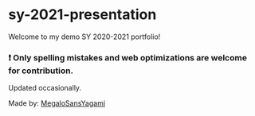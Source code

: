 # sy-2021-presentation

Welcome to my demo SY 2020-2021 portfolio! 

### ❗ Only spelling mistakes and web optimizations are welcome for contribution.

Updated occasionally.

Made by: [MegaloSansYagami](https://youtube.com/c/MegaloSansYagami)